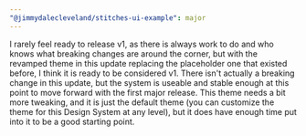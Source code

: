 ```yaml
---
"@jimmydalecleveland/stitches-ui-example": major
---
```


I rarely feel ready to release v1, as there is always work to do and who knows what breaking changes are around the corner, but with the revamped theme in this update replacing the placeholder one that existed before, I think it is ready to be considered v1. There isn't actually a breaking change in this update, but the system is useable and stable enough at this point to move forward with the first major release. This theme needs a bit more tweaking, and it is just the default theme (you can customize the theme for this Design System at any level), but it does have enough time put into it to be a good starting point.
